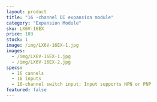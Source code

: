 ```yaml
---
layout: product
title: "16 -channel DI expansion module"
category: "Expansion Module"
sku: LX6V-16EX
price: 103
stock: 1
image: /img/LX6V-16EX-1.jpg
images:
  - /img/LX6V-16EX-1.jpg
  - /img/LX6V-16EX-2.jpg
specs:
  - 16 cannels
  - 16 inputs
  - 16-channel switch input; Input supports NPN or PNP
featured: false
---
```



